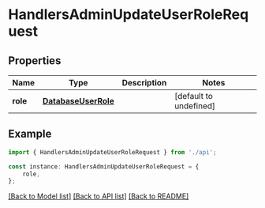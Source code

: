 # HandlersAdminUpdateUserRoleRequest


## Properties

Name | Type | Description | Notes
------------ | ------------- | ------------- | -------------
**role** | [**DatabaseUserRole**](DatabaseUserRole.md) |  | [default to undefined]

## Example

```typescript
import { HandlersAdminUpdateUserRoleRequest } from './api';

const instance: HandlersAdminUpdateUserRoleRequest = {
    role,
};
```

[[Back to Model list]](../README.md#documentation-for-models) [[Back to API list]](../README.md#documentation-for-api-endpoints) [[Back to README]](../README.md)
